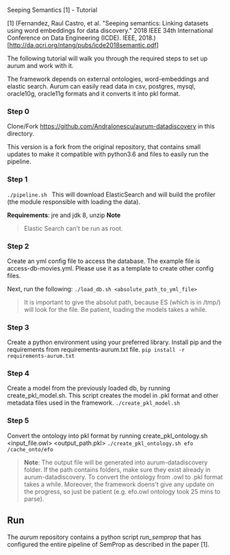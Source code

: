 Seeping Semantics [1] - Tutorial

[1] (Fernandez, Raul Castro, et al. "Seeping semantics: Linking datasets using word embeddings for data discovery." 2018 IEEE 34th International Conference on Data Engineering (ICDE). IEEE, 2018.)[http://da.qcri.org/ntang/pubs/icde2018semantic.pdf]

The following tutorial will walk you through the required steps to set up aurum and work with it.

The framework depends on external ontologies, word-embeddings and elastic search. 
Aurum can easily read data in csv, postgres, mysql, oracle10g, oracle11g formats and it converts it into pkl format. 

### Step 0
Clone/Fork https://github.com/AndraIonescu/aurum-datadiscovery in this directory. 

This version is a fork from the original repository, that contains small updates to make it compatible with python3.6 and files to easily run the pipeline.

### Step 1 
``
./pipeline.sh 
``
This will download ElasticSearch and will build the profiler (the module responsible with loading the data). 

**Requirements**: jre and jdk 8, unzip 
**Note**
>Elastic Search can't be run as root. 

### Step 2
Create an yml config file to access the database. The example file is access-db-movies.yml. Please use it as a template to create other config files.

Next, run the following:
``
./load_db.sh <absolute_path_to_yml_file>
``
>It is important to give the absolut path, because ES (which is in /tmp/) will look for the file. Be patient, loading the models takes a while.

### Step 3
Create a python environment using your preferred library. 
Install pip and the requirements from requirements-aurum.txt file. 
``
pip install -r requirements-aurum.txt
``

### Step 4
Create a model from the previously loaded db, by running create_pkl_model.sh. 
This script creates the model in .pkl format and other metadata files used in the framework. 
``
./create_pkl_model.sh
``

### Step 5
Convert the ontology into pkl format by running create_pkl_ontology.sh <input_file.owl> <output_path.pkl>
``
./create_pkl_ontology.sh efo /cache_onto/efo
``

> **Note**: The output file will be generated into aurum-datadiscovery folder. 
If the path contains folders, make sure they exist already in aurum-datadiscovery.
To convert the ontology from .owl to .pkl format takes a while. 
Moreover, the framework doens't give any update on the progress, so just be patient (e.g. efo.owl ontology took 25 mins to parse).

## Run
The _aurum_ repository contains a python script *run_semprop* that
has configured the entire pipeline of SemProp as described in the paper [1]. 
